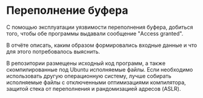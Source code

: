 # Переполнение буфера

С помощью эксплуатации уязвимости переполнения буфера, добиться того, чтобы обе программы выдавали сообщение "Access granted".

В отчёте описать, каким образом формировались входные данные и что для этого потребовалось выяснить.

В репозитории размещены исходный код программ, а также скомпилированные под Ubuntu исполняемые файлы.
Если необходимо использовать другую операционную систему, лучше собирать исполняемые файлы с отключенными оптимизациями компилятора, защитой стека от переполнения и рандомизацией адресов (ASLR).
